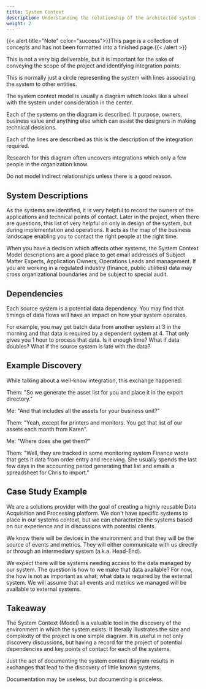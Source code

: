 ```yaml
---
title: System Context
description: Understanding the relationship of the architected system in relationship with other systems and actors is critical for collective understanding of the problem domain.
weight: 2
---
```

{{< alert title="Note" color="success">}}This page is a collection of concepts and has not been formatted into a finished page.{{< /alert >}}

This is not a very big deliverable, but it is important for the sake of conveying the scope of the project and identifying integration points.

This is normally just a circle representing the system with lines associating the system to other entities.

The system context model is usually a diagram which looks like a wheel with the system under consideration in the center.

Each of the systems on the diagram is described. It purpose, owners, business value and anything else which can assist the designers in making technical decisions.

Each of the lines are described as this is the description of the integration required.

Research for this diagram often uncovers integrations which only a few people in the organization know.

Do not model indirect relationships unless there is a good reason.

## System Descriptions
As the systems are identified, it is very helpful to record the owners of the applications and technical points of contact. Later in the project, when there are questions, this list of very helpful on only in design of the system, but during implementation and operations. It acts as the map of the business landscape enabling you to contact the right people at the right time.

When you have a decision which affects other systems, the System Context Model descriptions are a good place to get email addresses of Subject Matter Experts, Application Owners, Operations Leads and management. If you are working in a regulated industry (finance, public utilities) data may cross organizational boundaries and be subject to special audit.

## Dependencies
Each source system is a potential data dependency. You may find that timings of data flows will have an impact on how your system operates. 

For example, you may get batch data from another system at 3 in the morning and that data is required by a dependent system at 4. That only gives you 1 hour to process that data. Is it enough time? What if data doubles? What if the source system is late with the data?

## Example Discovery
While talking about a well-know integration, this exchange happened:

Them: "So we generate the asset list for you and place it in the export directory."

Me: "And that includes all the assets for your business unit?"

Them: "Yeah, except for printers and monitors. You get that list of our assets each month from Karen". 

Me: "Where does she get them?"

Them: "Well, they are tracked in some monitoring system Finance wrote that gets it data from order entry and receiving. She usually spends the last few days in the accounting period generating that list and emails a spreadsheet for Chris to import."

## Case Study Example
We are a solutions provider with the goal of creating a highly reusable Data Acquisition and Processing platform. We don't have specific systems to place in our systems context, but we can characterize the systems based on our experience and in discussions with potential clients.

We know there will be devices in the environment and that they will be the source of events and metrics. They will either communicate with us directly or through an intermediary system (a.k.a. Head-End).

We expect there will be systems needing access to the data managed by our system. The question is how to we make that data available? For now, the how is not as important as what; what data is required by the external system. We will assume that all events and metrics we managed will be available to external systems.

## Takeaway
The System Context (Model) is a valuable tool in the discovery of the environment in which the system exists. It literally illustrates the size and complexity of the project is one simple diagram. It is useful in not only discovery discussions, but having a record for the project of potential dependencies and key points of contact for each of the systems.

Just the act of documenting the system context diagram results in exchanges that lead to the discovery of little known systems.

Documentation may be useless, but documenting is priceless.